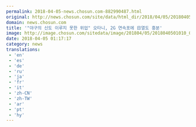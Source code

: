 ```yaml
---
permalink: 2018-04-05-news.chosun.com-882990487.html
original: http://news.chosun.com/site/data/html_dir/2018/04/05/2018040501057.html
domain: news.chosun.com
title: '"야구의 신도 이루지 못한 위업" 오타니, 2G 연속포에 日열도 흥분'
image: http://image.chosun.com/sitedata/image/201804/05/2018040501010_0.jpg
date: 2018-04-05 01:17:17
category: news
translations: 
 - 'en'
 - 'es'
 - 'de'
 - 'ru'
 - 'ja'
 - 'fr'
 - 'it'
 - 'zh-CN'
 - 'zh-TW'
 - 'ar'
 - 'pt'
 - 'hy'
---
```


